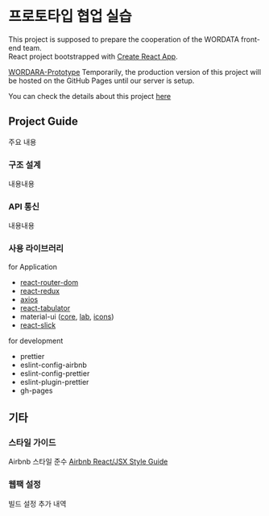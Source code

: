 # 프로토타입 협업 실습

This project is supposed to prepare the cooperation of the WORDATA front-end team.  
React project bootstrapped with [Create React App](https://github.com/facebook/create-react-app).

[WORDARA-Prototype]()
Temporarily, the production version of this project will be hosted on the GitHub Pages until our server is setup.

You can check the details about this project [here](https://kline1103.tistory.com/74?category=426769)

## Project Guide

주요 내용

### 구조 설계

내용내용

### API 통신

내용내용

### 사용 라이브러리

for Application

- [react-router-dom](https://reactrouter.com/)
- [react-redux](https://react-redux.js.org/)
- [axios](https://github.com/axios/axios)
- [react-tabulator](http://tabulator.info/docs/4.9/frameworks#react)
- material-ui ([core](https://material-ui.com/), [lab](https://material-ui.com/components/about-the-lab/), [icons](https://material-ui.com/components/icons/))
- [react-slick](https://react-slick.neostack.com/)

for development

- prettier
- eslint-config-airbnb
- eslint-config-prettier
- eslint-plugin-prettier
- gh-pages

## 기타

### 스타일 가이드

Airbnb 스타일 준수 [Airbnb React/JSX Style Guide](https://github.com/airbnb/javascript/tree/master/react)

### 웹팩 설정

빌드 설정 추가 내역

```

```
